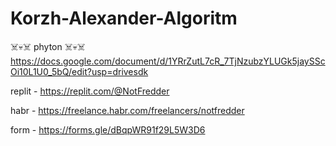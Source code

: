 # Korzh-Alexander-Algoritm
☠️💀☠️ phyton ☠️💀☠️
https://docs.google.com/document/d/1YRrZutL7cR_7TjNzubzYLUGk5jaySScOi10L1U0_5bQ/edit?usp=drivesdk


replit - https://replit.com/@NotFredder 

habr - https://freelance.habr.com/freelancers/notfredder 

form - https://forms.gle/dBqpWR91f29L5W3D6
